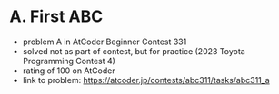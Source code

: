 # A. First ABC

* problem A in AtCoder Beginner Contest 331
* solved not as part of contest, but for practice (2023 Toyota Programming Contest 4)
* rating of 100 on AtCoder
* link to problem: https://atcoder.jp/contests/abc311/tasks/abc311_a